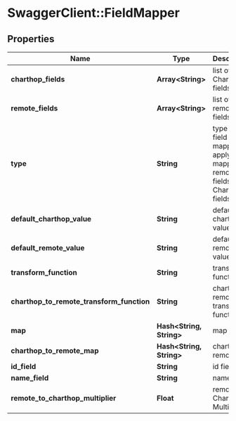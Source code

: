 # SwaggerClient::FieldMapper

## Properties
Name | Type | Description | Notes
------------ | ------------- | ------------- | -------------
**charthop_fields** | **Array&lt;String&gt;** | list of ChartHop fields | 
**remote_fields** | **Array&lt;String&gt;** | list of remote fields | 
**type** | **String** | type of field mapper to apply for mapping remote fields to ChartHop fields | 
**default_charthop_value** | **String** | default charthop value | [optional] 
**default_remote_value** | **String** | default remote value | [optional] 
**transform_function** | **String** | transform function | [optional] 
**charthop_to_remote_transform_function** | **String** | charthop to remote transform function | [optional] 
**map** | **Hash&lt;String, String&gt;** | map | [optional] 
**charthop_to_remote_map** | **Hash&lt;String, String&gt;** | charthop to remote map | [optional] 
**id_field** | **String** | id field | [optional] 
**name_field** | **String** | name field | [optional] 
**remote_to_charthop_multiplier** | **Float** | remote to Charthop Multiplier | [optional] 


